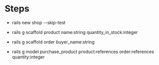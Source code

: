 # Steps

* rails new shop --skip-test

* rails g scaffold product name:string quantity_in_stock:integer

* rails g scaffold order buyer_name:string

* rails g model purchase_product product:references order:references quantity:integer